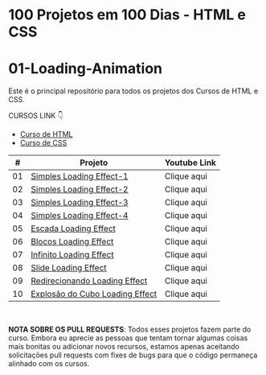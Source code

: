 # 100 Projetos em 100 Dias - HTML e CSS
# 01-Loading-Animation
Este é o principal repositório para todos os projetos dos Cursos de HTML e CSS.

CURSOS LINK 👇

-   [Curso de HTML](https://johnpires.com/cursos/html-tutorial/)
-   [Curso de CSS](https://johnpires.com/cursos/css-fundamentos-basicos/)


|  #  | Projeto                                                                                                      | Youtube Link    |
| :-: | --------------------------------------------------------------------------------------------------------------------------- | --------------------------------------------------------------------------------- |
| 01  | [Simples Loading Effect-1](https://github.com/johnpires/01-Loading-Animation/tree/main/Simples-Loading-Effect-1)      | Clique aqui |
| 02  | [Simples Loading Effect-2](https://github.com/johnpires/01-Loading-Animation/tree/main/Simples-Loading-Effect-2)      | Clique aqui |
| 03  | [Simples Loading Effect-3](https://github.com/johnpires/01-Loading-Animation/tree/main/Simples-Loading-Effect-3)      | Clique aqui |
| 04  | [Simples Loading Effect-4](https://github.com/johnpires/01-Loading-Animation/tree/main/Simples-Loading-Effect-4)      | Clique aqui |
| 05  | [Escada Loading Effect]()      | Clique aqui |
| 06  | [Blocos Loading Effect]()      | Clique aqui |
| 07  | [Infinito Loading Effect]()      | Clique aqui |
| 08  | [Slide Loading Effect]()      | Clique aqui |
| 09  | [Redirecionando Loading Effect]()      | Clique aqui |
| 10  | [Explosão do Cubo Loading Effect]()      | Clique aqui |


<br>

**NOTA SOBRE OS PULL REQUESTS**: Todos esses projetos fazem parte do curso. Embora eu aprecie as pessoas que tentam tornar algumas coisas mais bonitas ou adicionar novos recursos, estamos apenas aceitando solicitações pull requests com fixes de bugs para que o código permaneça alinhado com os cursos.